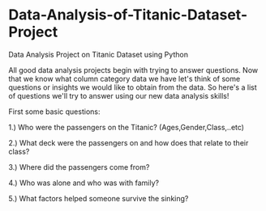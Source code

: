 # Data-Analysis-of-Titanic-Dataset-Project
Data Analysis Project on Titanic Dataset using Python

All good data analysis projects begin with trying to answer questions. Now that we know what column category data we have
let's think of some questions or insights we would like to obtain from the data.
So here's a list of questions we'll try to answer using our new data analysis skills!

First some basic questions:

 1.) Who were the passengers on the Titanic? (Ages,Gender,Class,..etc)

 2.) What deck were the passengers on and how does that relate to their class?

 3.) Where did the passengers come from?

 4.) Who was alone and who was with family?

 5.) What factors helped someone survive the sinking?

